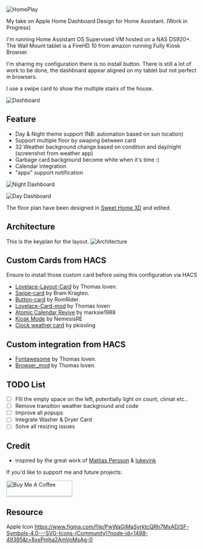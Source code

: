 ![HomePlay](https://github.com/avenger11/Apple-HomePlay/blob/main/Repo-images/HomePlay%20Banner.png)

My take on Apple Home Dashboard Design for Home Assistant. (Work in Progress)

I'm running Home Assistant OS Supervised VM hosted on a NAS DS920+.
The Wall Mount tablet is a FireHD 10 from amazon running Fully Kiosk Browser.

I'm sharing my configuration there is no install button.
There is still a lot of work to be done, the dashboard appear aligned on my tablet but not perfect in browsers.

I use a swipe card to show the multiple stairs of the house.

![Dashboard](https://github.com/avenger11/Apple-HomePlay/blob/main/Repo-images/01.gif)

## Feature

- Day & Night theme support (NB: automation based on sun location)
- Support multiple floor by swaping between card
- 32 Weather background change based on condition and day/night (screenshot from weather app)
- Garbage card background become white when it's time :)
- Calendar integration
- "apps" support notification

![Night Dashboard](https://github.com/avenger11/Apple-HomePlay/blob/main/Repo-images/night01.png)

![Day Dashboard](https://github.com/avenger11/Apple-HomePlay/blob/main/Repo-images/day01.png)

The floor plan have been designed in [Sweet Home 3D](https://www.sweethome3d.com/) and edited.

## Architecture

This is the keyplan for the layout.
![Architecture](https://github.com/avenger11/Apple-HomePlay/blob/master/Repo-images/architecture.png)

## Custom Cards from HACS
Ensure to install those custom card before using this configuration via HACS

- [Lovelace-Layout-Card](https://github.com/thomasloven/lovelace-layout-card) by Thomas loven.
- [Swipe-card](https://github.com/bramkragten/swipe-card) by Bram Kragten.
- [Button-card](https://github.com/custom-cards/button-card) by RomRider.
- [Lovelace-Card-mod](https://github.com/thomasloven/lovelace-card-mod) by Thomas loven
- [Atomic Calendar Revive](https://github.com/totaldebug/atomic-calendar-revive) by marksie1988
- [Kiosk Mode](https://github.com/NemesisRE/kiosk-mode) by NemesisRE
- [Clock weather card](https://github.com/pkissling/clock-weather-card) by pkissling

## Custom integration from HACS
- [Fontawesome](https://github.com/thomasloven/hass-fontawesome) by Thomas loven.
- [Browser_mod](https://github.com/thomasloven/hass-browser_mod) by Thomas loven.

## TODO List
- [ ] FIll the empty space on the left, potentially light on count, climat etc..
- [ ] Remove transition weather background and code
- [ ] Improve all popups
- [ ] Integrate Washer & Dryer Card
- [ ] Solve all resizing issues

## Credit

- inspired by the great work of [Mattias Persson](https://github.com/matt8707/hass-config) & [lukevink](https://github.com/lukevink/hass-config-lajv) 


If you'd like to support me and future projects:

<a href="https://www.buymeacoffee.com/sebhome" target="_blank"><img src="https://www.buymeacoffee.com/assets/img/custom_images/orange_img.png" alt="Buy Me A Coffee" style="height: 41px !important;width: 174px !important;box-shadow: 0px 3px 2px 0px rgba(190, 190, 190, 0.5) !important;-webkit-box-shadow: 0px 3px 2px 0px rgba(190, 190, 190, 0.5) !important;" ></a>


## Resource

Apple Icon
https://www.figma.com/file/PwWaGiMaSyrktcQRh7MxAD/SF-Symbols-4.0---SVG-Icons-(Community)?node-id=1498-49395&t=8xsPmha2AmVoMsAg-0
